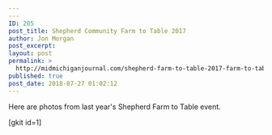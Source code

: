 ```yaml
---
---
ID: 205
post_title: Shepherd Community Farm to Table 2017
author: Jon Morgan
post_excerpt:
layout: post
permalink: >
  http://midmichiganjournal.com/shepherd-farm-to-table-2017-farm-to-table
published: true
post_date: 2018-07-27 01:02:12
---
```

<!-- wp:paragraph -->
<p>Here are photos from last year's Shepherd Farm to Table event.</p>
<!-- /wp:paragraph -->

<!-- wp:paragraph -->
<p>[gkit id=1]</p>
<!-- /wp:paragraph -->